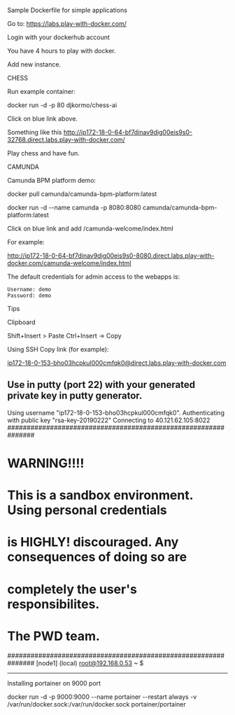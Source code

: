 Sample Dockerfile for simple applications

Go to:
https://labs.play-with-docker.com/

Login with your dockerhub account

You have 4 hours to play with docker.

Add new instance.


CHESS

Run example container:

docker run -d -p 80 djkormo/chess-ai

Click on blue link above.

Something like this 
http://ip172-18-0-64-bf7dinav9dig00eis9s0-32768.direct.labs.play-with-docker.com/

Play chess and have fun.


CAMUNDA 

Camunda BPM platform demo:

docker pull camunda/camunda-bpm-platform:latest

docker run -d --name camunda -p 8080:8080 camunda/camunda-bpm-platform:latest

Click on  blue link and add /camunda-welcome/index.html


For example: 

http://ip172-18-0-64-bf7dinav9dig00eis9s0-8080.direct.labs.play-with-docker.com/camunda-welcome/index.html


The default credentials for admin access to the webapps is:

    Username: demo
    Password: demo
	
	
Tips

Clipboard

Shift+Insert > Paste
Ctrl+Insert -> Copy
	
Using SSH 
Copy link (for example):

ip172-18-0-153-bho03hcpkul000cmfqk0@direct.labs.play-with-docker.com	

Use in putty (port 22) with your generated private key  in putty generator.
-------------
Using username "ip172-18-0-153-bho03hcpkul000cmfqk0".
Authenticating with public key "rsa-key-20190222"
Connecting to 40.121.62.105:8022
###############################################################
#                          WARNING!!!!                        #
# This is a sandbox environment. Using personal credentials   #
# is HIGHLY! discouraged. Any consequences of doing so are    #
# completely the user's responsibilites.                      #
#                                                             #
# The PWD team.                                               #
###############################################################
[node1] (local) root@192.168.0.53 ~
$

-----------
	
Installing portainer on 9000 port


docker run -d -p 9000:9000 --name portainer --restart always -v /var/run/docker.sock:/var/run/docker.sock portainer/portainer	
	

	